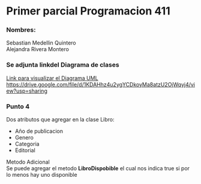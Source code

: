 # Primer parcial Programacion 411
### Nombres:  
Sebastian Medellin  Quintero  
Alejandra Rivera Montero

### Se adjunta linkdel Diagrama de clases
[Link para visualizar el Diagrama UML](https://drive.google.com/file/d/1KDAHhz4u2ygYCDkoyMa8atzU2OjWqyj4/view?usp=sharing)
<https://drive.google.com/file/d/1KDAHhz4u2ygYCDkoyMa8atzU2OjWqyj4/view?usp=sharing>

### Punto 4  
Dos atributos que agregar en la clase Libro:
- Año de publicacion
- Genero
- Categoria
- Editorial

Metodo Adicional  
Se puede agregar el metodo **LibroDispobible**  el cual nos indica true si por lo menos hay uno disponible

